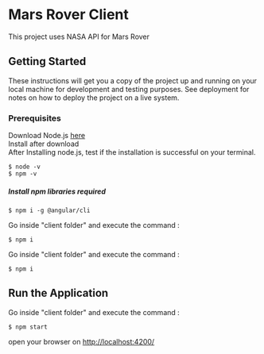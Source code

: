 
# Mars Rover Client

This project uses NASA API for Mars Rover

## Getting Started

These instructions will get you a copy of the project up and running on your local machine for development and testing purposes. See deployment for notes on how to deploy the project on a live system.

### Prerequisites

Download Node.js [here](https://nodejs.org/en/download/)
<br />
Install after download
<br />
After Installing node.js, test if the installation is successful on your terminal.

```
$ node -v
$ npm -v
```

##### Install npm libraries required

```
$ npm i -g @angular/cli
```

Go inside "client folder" and execute the command :

```
$ npm i
```

Go inside "client folder" and execute the command :

```
$ npm i
```

## Run the Application

Go inside "client folder" and execute the command :

```
$ npm start
```

open your browser on [http://localhost:4200/](http://localhost:4200/)
